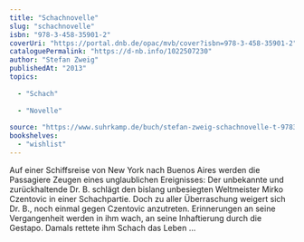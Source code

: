 ```yaml
---
title: "Schachnovelle"
slug: "schachnovelle"
isbn: "978-3-458-35901-2"
coverUri: "https://portal.dnb.de/opac/mvb/cover?isbn=978-3-458-35901-2"
cataloguePermalink: "https://d-nb.info/1022507230"
author: "Stefan Zweig"
publishedAt: "2013"
topics:
  
  - "Schach"
    
  - "Novelle"
    
source: "https://www.suhrkamp.de/buch/stefan-zweig-schachnovelle-t-9783458359012"
bookshelves: 
  - "wishlist"
---
```

Auf einer Schiffsreise von New York nach Buenos Aires werden die Passagiere 
Zeugen eines unglaublichen Ereignisses: Der unbekannte und zurückhaltende 
Dr. B. schlägt den bislang unbesiegten Weltmeister Mirko Czentovic in einer 
Schachpartie. Doch zu aller Überraschung weigert sich Dr. B., noch einmal 
gegen Czentovic anzutreten. Erinnerungen an seine Vergangenheit werden in ihm 
wach, an seine Inhaftierung durch die Gestapo. Damals rettete ihm Schach das 
Leben …